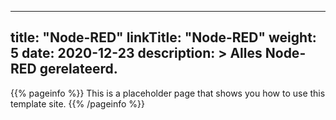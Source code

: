 
---
title: "Node-RED"
linkTitle: "Node-RED"
weight: 5
date: 2020-12-23
description: >
  Alles Node-RED gerelateerd.
---

{{% pageinfo %}}
This is a placeholder page that shows you how to use this template site.
{{% /pageinfo %}}



